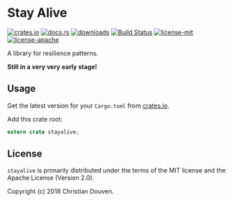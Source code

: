 # Stay Alive

[![crates.io](https://img.shields.io/crates/v/stayalive.svg)](https://crates.io/crates/stayalive) 
[![docs.rs](https://docs.rs/stayalive/badge.svg)](https://docs.rs/stayalive) 
[![downloads](https://img.shields.io/crates/d/stayalive.svg)](https://crates.io/crates/stayalive) 
[![Build Status](https://travis-ci.org/chridou/stayalive?branch=master)](https://travis-ci.org/chridou/stayalive) 
[![license-mit](http://img.shields.io/badge/license-MIT-blue.svg)](https://github.com/chridou/stayalive/blob/master/LICENSE-MIT) 
[![license-apache](http://img.shields.io/badge/license-APACHE-blue.svg)](https://github.com/chridou/stayalive/blob/master/LICENSE-APACHE)

A library for resilience patterns.

**Still in a very very early stage!**


## Usage

Get the latest version for your `Cargo.toml` from
[crates.io](https://crates.io/crates/stayalive).

Add this crate root:

```rust
extern crate stayalive;
```

## License

`stayalive` is primarily distributed under the terms of the MIT license and the
Apache License (Version 2.0).

Copyright (c) 2018 Christian Douven.